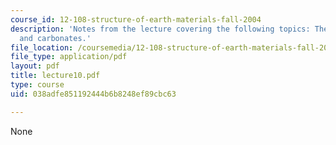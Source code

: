 ```yaml
---
course_id: 12-108-structure-of-earth-materials-fall-2004
description: 'Notes from the lecture covering the following topics: The Al2SiO5 group,
  and carbonates.'
file_location: /coursemedia/12-108-structure-of-earth-materials-fall-2004/038adfe851192444b6b8248ef89cbc63_lecture10.pdf
file_type: application/pdf
layout: pdf
title: lecture10.pdf
type: course
uid: 038adfe851192444b6b8248ef89cbc63

---
```

None